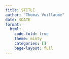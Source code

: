```yaml
---
title: $TITLE
author: "Thomas Vuillaume"
date: $DATE
format:
  html:
    code-fold: true
    theme: minty
    categories: []
    page-layout: full
---
```

